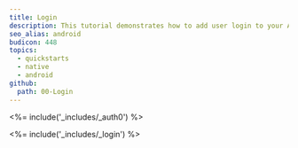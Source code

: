 ```yaml
---
title: Login
description: This tutorial demonstrates how to add user login to your Android application with Auth0.
seo_alias: android
budicon: 448
topics:
  - quickstarts
  - native
  - android
github:
  path: 00-Login
---
```


<%= include('_includes/_auth0') %>

<%= include('_includes/_login') %>